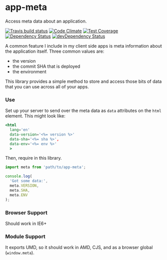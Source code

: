 # app-meta

Access meta data about an application.

[![Travis build status](http://img.shields.io/travis/jmeas/app-meta.svg?style=flat)](https://travis-ci.org/jmeas/app-meta)
[![Code Climate](https://codeclimate.com/github/jmeas/app-meta/badges/gpa.svg)](https://codeclimate.com/github/jmeas/app-meta)
[![Test Coverage](https://codeclimate.com/github/jmeas/app-meta/badges/coverage.svg)](https://codeclimate.com/github/jmeas/app-meta)
[![Dependency Status](https://david-dm.org/jmeas/app-meta.svg)](https://david-dm.org/jmeas/app-meta)
[![devDependency Status](https://david-dm.org/jmeas/app-meta/dev-status.svg)](https://david-dm.org/jmeas/app-meta#info=devDependencies)

A common feature I include in my client side apps is meta information about the application itself. Three common values are:

- the version
- the commit SHA that is deployed
- the environment

This library provides a simple method to store and access those bits of data that you can use across all of your apps.

### Use

Set up your server to send over the meta data as `data` attributes on the `html` element. This might look like:

```hbs
<html
  lang='en'
  data-version='<%= version %>'
  data-sha='<%= sha %>',
  data-env='<%= env %>'
  >
```

Then, require in this library.

```js
import meta from 'path/to/app-meta';

console.log(
  'Got some data:', 
  meta.VERSION,
  meta.SHA,
  meta.ENV
);
```

### Browser Support

Should work in IE6+

### Module Support

It exports UMD, so it should work in AMD, CJS, and as a browser global (`window.meta`).